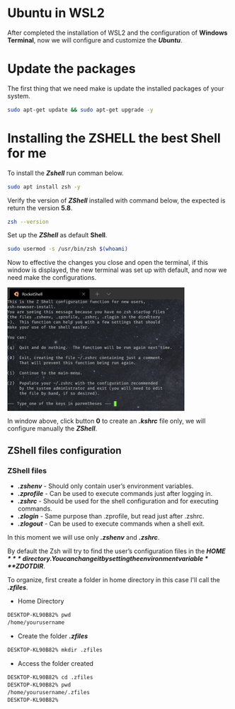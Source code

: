 # Ubuntu in WSL2

After completed the installation of WSL2 and the configuration of **Windows Terminal**, now we will configure and customize the ***Ubuntu***.

# Update the packages

The first thing that we need make is update the installed packages of your system.

```bash
sudo apt-get update && sudo apt-get upgrade -y
```

# Installing the ZSHELL the best Shell for me

To install the ***Zshell*** run comman below.

```bash
sudo apt install zsh -y
```

Verify the version of ***ZShell*** installed with command below, the expected is return the version **5.8**.

```bash
zsh --version
```

Set up the ***ZShell*** as default **Shell**.

```bash
sudo usermod -s /usr/bin/zsh $(whoami)
```

Now to effective the changes you close and open the terminal, if this window is displayed, the new terminal was set up with default, and now we need make the configurations.


<img align="center" src="https://github.com/landex/Linux/blob/main/UbuntuWSL/images/zshell_start_20210426_235211.png" alt="drawing" width="400"/>


In window above, click button **0** to create an ***.kshrc*** file only, we will configure manually the ***ZShell***.

## ZShell files configuration

### ZShell files

* ***.zshenv*** - Should only contain user’s environment variables.
* ***.zprofile*** - Can be used to execute commands just after logging in.
* ***.zshrc*** - Should be used for the shell configuration and for executing commands.
* ***.zlogin*** - Same purpose than .zprofile, but read just after .zshrc.
* ***.zlogout*** - Can be used to execute commands when a shell exit.

In this moment we will use only ***.zshenv*** and ***.zshrc***.

By default the Zsh will try to find the user’s configuration files in the ***$HOME*** directory. You can change it by setting the environment variable ***$ZDOTDIR***.

To organize, first create a folder in home directory in this case I'll call the ***.zfiles***.

* Home Directory
```bash
DESKTOP-KL90B82% pwd
/home/yourusername
```

* Create the folder ***.zfiles***
```bash
DESKTOP-KL90B82% mkdir .zfiles
```

* Access the folder created
```bash
DESKTOP-KL90B82% cd .zfiles
DESKTOP-KL90B82% pwd
/home/yourusername/.zfiles
DESKTOP-KL90B82%
```
